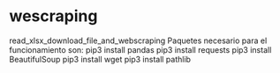 # wescraping
read_xlsx_download_file_and_webscraping
Paquetes necesario para el funcionamiento son:
pip3 install pandas
pip3 install requests
pip3 install BeautifulSoup
pip3 install wget
pip3 install pathlib
